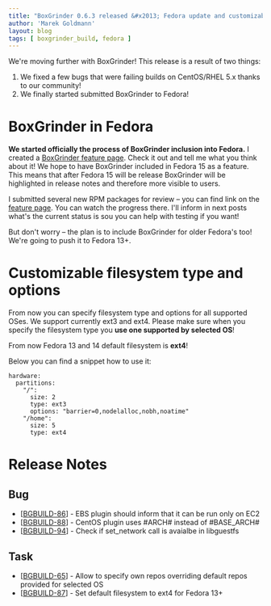 ```yaml
---
title: "BoxGrinder 0.6.3 released &#x2013; Fedora update and customizable filesystem type"
author: 'Marek Goldmann'
layout: blog
tags: [ boxgrinder_build, fedora ]
---
```


We're
moving further with BoxGrinder! This release is a result of two
things:

1.  We fixed a few bugs that were failing builds on CentOS/RHEL 5.x
    thanks to our community!
2.  We finally started submitted BoxGrinder to Fedora!

# BoxGrinder in Fedora

**We started officially the process of BoxGrinder inclusion into Fedora.**
I created a
[BoxGrinder feature page](https://fedoraproject.org/wiki/Features/BoxGrinder).
Check it out and tell me what you think about it! We hope to have
BoxGrinder included in Fedora 15 as a feature. This means that
after Fedora 15 will be release BoxGrinder will be highlighted in
release notes and therefore more visible to users.

I submitted
several new RPM packages for review – you can find link on the
[feature page](https://fedoraproject.org/wiki/Features/BoxGrinder).
You can watch the progress there. I'll inform in next posts what's
the current status is sou you can help with testing if you want!

But don't worry – the plan is to include BoxGrinder for older
Fedora's too! We're going to push it to Fedora 13+.

# Customizable filesystem type and options

From now you can specify filesystem type and options for all
supported OSes. We support currently ext3 and ext4. Please make
sure when you specify the filesystem type you
**use one supported by selected OS**!

From now Fedora 13 and 14
default filesystem is **ext4**!

Below you can find a snippet how to
use it:

    hardware:
      partitions:
        "/":
          size: 2
          type: ext3
          options: "barrier=0,nodelalloc,nobh,noatime"
        "/home":
          size: 5
          type: ext4


# Release Notes

## Bug

-   [[BGBUILD-86](https://jira.jboss.org/browse/BGBUILD-86)] - EBS
    plugin should inform that it can be run only on EC2
-   [[BGBUILD-88](https://jira.jboss.org/browse/BGBUILD-88)] -
    CentOS plugin uses \#ARCH\# instead of \#BASE\_ARCH\#
-   [[BGBUILD-94](https://jira.jboss.org/browse/BGBUILD-94)] -
    Check if set\_network call is avaialbe in libguestfs

## Task

-   [[BGBUILD-65](https://jira.jboss.org/browse/BGBUILD-65)] -
    Allow to specify own repos overriding default repos provided for
    selected OS
-   [[BGBUILD-87](https://jira.jboss.org/browse/BGBUILD-87)] - Set
    default filesystem to ext4 for Fedora 13+
